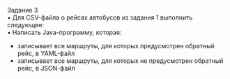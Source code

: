 Задание 3  
• Для CSV-файла о рейсах автобусов из задания 1 выполнить следующее:  
• Написать Java-программу, которая:  
   - записывает все маршруты, для которых предусмотрен обратный рейс, в YAML-файл  
   - записывает все маршруты, для которых не предусмотрен обратный рейс, в JSON-файл
